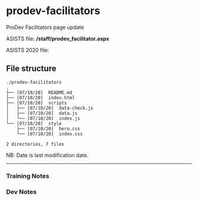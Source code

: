 # prodev-facilitators

ProDev Facilitators page update

ASISTS file: **/staff/prodev_facilitator.aspx**

ASISTS 2020 file:

## File structure

```
./prodev-facilitators
.
├── [07/10/20]  README.md
├── [07/10/20]  index.html
├── [07/10/20]  scripts
│   ├── [07/10/20]  data-check.js
│   ├── [07/10/20]  data.js
│   └── [07/10/20]  index.js
└── [07/10/20]  style
    ├── [07/10/20]  hero.css
    └── [07/10/20]  index.css

2 directories, 7 files
```

NB: Date is last modification date.

---

### Training Notes

### Dev Notes
